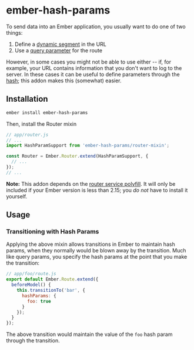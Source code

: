 # ember-hash-params

To send data into an Ember application, you usually want to do one of two things:

1. Define a [dynamic segment][dynamic-segment] in the URL
2. Use a [query parameter][query-param] for the route

However, in some cases you might not be able to use either -- if, for example, your URL contains information that you don't want to log to the server. In these cases it can be useful to define parameters through the [hash][hash]; this addon makes this (somewhat) easier.

## Installation

```bash
ember install ember-hash-params
```

Then, install the Router mixin

```javascript
// app/router.js
// ...
import HashParamSupport from 'ember-hash-params/router-mixin';

const Router = Ember.Router.extend(HashParamSupport, {
  // ...
});
// ...
```

**Note:** This addon depends on the [router service polyfill](https://github.com/rwjblue/ember-router-service-polyfill). It will only be included if your Ember version is less than 2.15; you *do not* have to install it yourself.

## Usage

### Transitioning with Hash Params

Applying the above mixin allows transitions in Ember to maintain hash params, when they normally would be blown away by the transition. Much like query params, you specify the hash params at the point that you make the transition:

```javascript
// app/foo/route.js
export default Ember.Route.extend({
  beforeModel() {
    this.transitionTo('bar', {
      hashParams: {
        foo: true
      }
    });
  }
});
```

The above transition would maintain the value of the `foo` hash param through the transition.

[dynamic-segment]: https://guides.emberjs.com/v2.14.0/routing/specifying-a-routes-model/#toc_dynamic-models
[query-param]: https://guides.emberjs.com/v2.14.0/routing/query-params/
[hash]: https://www.w3schools.com/jsref/prop_loc_hash.asp
